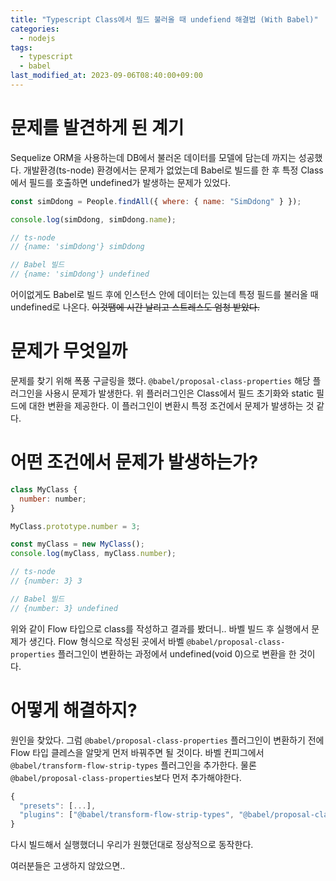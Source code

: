 ```yaml
---
title: "Typescript Class에서 필드 불러올 때 undefiend 해결법 (With Babel)"
categories:
  - nodejs
tags:
  - typescript
  - babel
last_modified_at: 2023-09-06T08:40:00+09:00
---
```


# 문제를 발견하게 된 계기

Sequelize ORM을 사용하는데 DB에서 불러온 데이터를 모델에 담는데 까지는 성공했다. 개발환경(ts-node) 환경에서는 문제가 없었는데 Babel로 빌드를 한 후 특정 Class에서 필드를 호출하면 undefined가 발생하는 문제가 있었다.

```javascript
const simDdong = People.findAll({ where: { name: "SimDdong" } });

console.log(simDdong, simDdong.name);

// ts-node
// {name: 'simDdong'} simDdong

// Babel 빌드
// {name: 'simDdong'} undefined
```

어이없게도 Babel로 빌드 후에 인스턴스 안에 데이터는 있는데 특정 필드를 불러올 때 undefined로 나온다. ~~이것땜에 시간 날리고 스트레스도 엄청 받았다.~~

# 문제가 무엇일까

문제를 찾기 위해 폭풍 구글링을 했다. `@babel/proposal-class-properties` 해당 플러그인을 사용시 문제가 발생한다. 위 플러러그인은 Class에서 필드 초기화와 static 필드에 대한 변환을 제공한다. 이 플러그인이 변환시 특정 조건에서 문제가 발생하는 것 같다.

# 어떤 조건에서 문제가 발생하는가?

```javascript
class MyClass {
  number: number;
}

MyClass.prototype.number = 3;

const myClass = new MyClass();
console.log(myClass, myClass.number);

// ts-node
// {number: 3} 3

// Babel 빌드
// {number: 3} undefined
```

위와 같이 Flow 타입으로 class를 작성하고 결과를 봤더니.. 바벨 빌드 후 실행에서 문제가 생긴다. Flow 형식으로 작성된 곳에서 바벨 `@babel/proposal-class-properties` 플러그인이 변환하는 과정에서 undefined(void 0)으로 변환을 한 것이다.

# 어떻게 해결하지?

원인을 찾았다. 그럼 `@babel/proposal-class-properties` 플러그인이 변환하기 전에 Flow 타입 클레스을 알맞게 먼저 바꿔주면 될 것이다. 바벨 컨피그에서 `@babel/transform-flow-strip-types` 플러그인을 추가한다. 물론 `@babel/proposal-class-properties`보다 먼저 추가해야한다.

```javascript
{
  "presets": [...],
  "plugins": ["@babel/transform-flow-strip-types", "@babel/proposal-class-properties", ...],
}
```

다시 빌드해서 실행했더니 우리가 원했던대로 정상적으로 동작한다.

여러분들은 고생하지 않았으면..